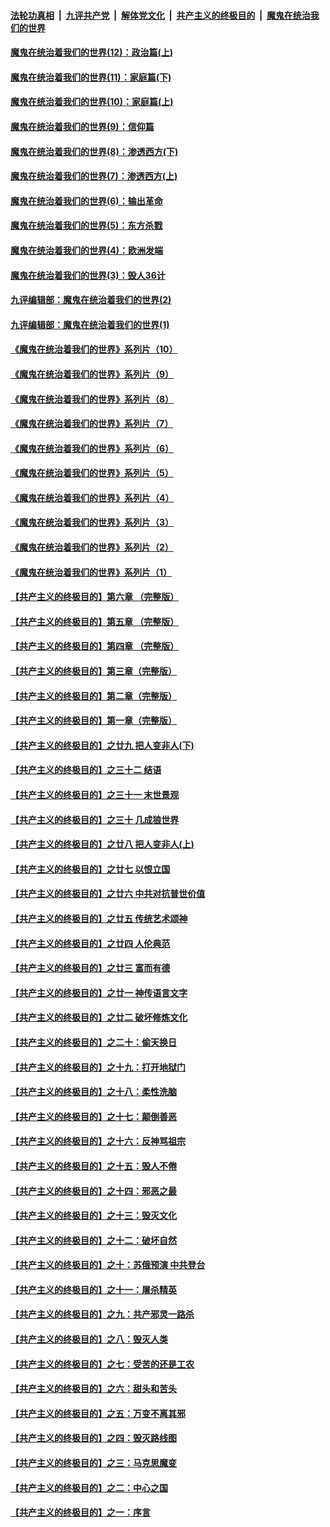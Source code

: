 

####  [法轮功真相](../../../../basic/blob/master/README.md?t=09300932) &nbsp;|&nbsp; [九评共产党](../../../../9ping.md/blob/master/README.md?t=09300932) &nbsp;|&nbsp; [解体党文化](../../../../jtdwh.md/blob/master/README.md?t=09300932)  &nbsp;|&nbsp; [共产主义的终极目的](../../../../gczydzjmd.md/blob/master/README.md?t=09300932) &nbsp;|&nbsp; [魔鬼在统治我们的世界](../../../../mgztzwmdsj.md/blob/master/README.md?t=09300932) 

#### [魔鬼在统治着我们的世界(12)：政治篇(上)](../pages/nsc422/n10444576.md?t=09300932) 

#### [魔鬼在统治着我们的世界(11)：家庭篇(下)](../pages/nsc422/n10440961.md?t=09300932) 

#### [魔鬼在统治着我们的世界(10)：家庭篇(上)](../pages/nsc422/n10435448.md?t=09300932) 

#### [魔鬼在统治着我们的世界(9)：信仰篇](../pages/nsc422/n10432159.md?t=09300932) 

#### [魔鬼在统治着我们的世界(8)：渗透西方(下)](../pages/nsc422/n10429603.md?t=09300932) 

#### [魔鬼在统治着我们的世界(7)：渗透西方(上)](../pages/nsc422/n10426013.md?t=09300932) 

#### [魔鬼在统治着我们的世界(6)：输出革命](../pages/nsc422/n10421536.md?t=09300932) 

#### [魔鬼在统治着我们的世界(5)：东方杀戮](../pages/nsc422/n10417707.md?t=09300932) 

#### [魔鬼在统治着我们的世界(4)：欧洲发端](../pages/nsc422/n10414890.md?t=09300932) 

#### [魔鬼在统治着我们的世界(3)：毁人36计](../pages/nsc422/n10411583.md?t=09300932) 

#### [九评编辑部：魔鬼在统治着我们的世界(2)](../pages/nsc422/n10410036.md?t=09300932) 

#### [九评编辑部：魔鬼在统治着我们的世界(1)](../pages/nsc422/n10406825.md?t=09300932) 

#### [《魔鬼在统治着我们的世界》系列片（10）](../pages/nsc422/n12292670.md?t=09300932) 

#### [《魔鬼在统治着我们的世界》系列片（9）](../pages/nsc422/n12290859.md?t=09300932) 

#### [《魔鬼在统治着我们的世界》系列片（8）](../pages/nsc422/n12287445.md?t=09300932) 

#### [《魔鬼在统治着我们的世界》系列片（7）](../pages/nsc422/n12283425.md?t=09300932) 

#### [《魔鬼在统治着我们的世界》系列片（6）](../pages/nsc422/n12282314.md?t=09300932) 

#### [《魔鬼在统治着我们的世界》系列片（5）](../pages/nsc422/n12281419.md?t=09300932) 

#### [《魔鬼在统治着我们的世界》系列片（4）](../pages/nsc422/n12274024.md?t=09300932) 

#### [《魔鬼在统治着我们的世界》系列片（3）](../pages/nsc422/n12271322.md?t=09300932) 

#### [《魔鬼在统治着我们的世界》系列片（2）](../pages/nsc422/n12269049.md?t=09300932) 

#### [《魔鬼在统治着我们的世界》系列片（1）](../pages/nsc422/n12267575.md?t=09300932) 

#### [【共产主义的终极目的】第六章 （完整版）](../pages/nsc422/n11428913.md?t=09300932) 

#### [【共产主义的终极目的】第五章 （完整版）](../pages/nsc422/n11428912.md?t=09300932) 

#### [【共产主义的终极目的】第四章 （完整版）](../pages/nsc422/n11428907.md?t=09300932) 

#### [【共产主义的终极目的】第三章（完整版）](../pages/nsc422/n11428848.md?t=09300932) 

#### [【共产主义的终极目的】第二章（完整版）](../pages/nsc422/n11428831.md?t=09300932) 

#### [【共产主义的终极目的】第一章（完整版）](../pages/nsc422/n11417651.md?t=09300932) 

#### [【共产主义的终极目的】之廿九 把人变非人(下)](../pages/nsc422/n11344140.md?t=09300932) 

#### [【共产主义的终极目的】之三十二 结语](../pages/nsc422/n11360535.md?t=09300932) 

#### [【共产主义的终极目的】之三十一 末世景观](../pages/nsc422/n11351129.md?t=09300932) 

#### [【共产主义的终极目的】之三十 几成狼世界](../pages/nsc422/n11348280.md?t=09300932) 

#### [【共产主义的终极目的】之廿八 把人变非人(上)](../pages/nsc422/n11340492.md?t=09300932) 

#### [【共产主义的终极目的】之廿七 以恨立国](../pages/nsc422/n11336944.md?t=09300932) 

#### [【共产主义的终极目的】之廿六 中共对抗普世价值](../pages/nsc422/n11324785.md?t=09300932) 

#### [【共产主义的终极目的】之廿五 传统艺术颂神](../pages/nsc422/n11296396.md?t=09300932) 

#### [【共产主义的终极目的】之廿四 人伦典范](../pages/nsc422/n11296397.md?t=09300932) 

#### [【共产主义的终极目的】之廿三 富而有德](../pages/nsc422/n11283598.md?t=09300932) 

#### [【共产主义的终极目的】之廿一 神传语言文字](../pages/nsc422/n11263265.md?t=09300932) 

#### [【共产主义的终极目的】之廿二 破坏修炼文化](../pages/nsc422/n11245728.md?t=09300932) 

#### [【共产主义的终极目的】之二十：偷天换日](../pages/nsc422/n11238846.md?t=09300932) 

#### [【共产主义的终极目的】之十九：打开地狱门](../pages/nsc422/n11206376.md?t=09300932) 

#### [【共产主义的终极目的】之十八：柔性洗脑](../pages/nsc422/n11199994.md?t=09300932) 

#### [【共产主义的终极目的】之十七：颠倒善恶](../pages/nsc422/n11179782.md?t=09300932) 

#### [【共产主义的终极目的】之十六：反神骂祖宗](../pages/nsc422/n11166798.md?t=09300932) 

#### [【共产主义的终极目的】之十五：毁人不倦](../pages/nsc422/n11166792.md?t=09300932) 

#### [【共产主义的终极目的】之十四：邪恶之最](../pages/nsc422/n11150249.md?t=09300932) 

#### [【共产主义的终极目的】之十三：毁灭文化](../pages/nsc422/n11135227.md?t=09300932) 

#### [【共产主义的终极目的】之十二：破坏自然](../pages/nsc422/n11135214.md?t=09300932) 

#### [【共产主义的终极目的】之十：苏俄预演 中共登台](../pages/nsc422/n11118424.md?t=09300932) 

#### [【共产主义的终极目的】之十一：屠杀精英](../pages/nsc422/n11118442.md?t=09300932) 

#### [【共产主义的终极目的】之九：共产邪灵一路杀](../pages/nsc422/n11114139.md?t=09300932) 

#### [【共产主义的终极目的】之八：毁灭人类](../pages/nsc422/n11108503.md?t=09300932) 

#### [【共产主义的终极目的】之七：受苦的还是工农](../pages/nsc422/n11101809.md?t=09300932) 

#### [【共产主义的终极目的】之六：甜头和苦头](../pages/nsc422/n11096971.md?t=09300932) 

#### [【共产主义的终极目的】之五：万变不离其邪](../pages/nsc422/n11091285.md?t=09300932) 

#### [【共产主义的终极目的】之四：毁灭路线图](../pages/nsc422/n11086284.md?t=09300932) 

#### [【共产主义的终极目的】之三：马克思魔变](../pages/nsc422/n11061941.md?t=09300932) 

#### [【共产主义的终极目的】之二：中心之国](../pages/nsc422/n11047728.md?t=09300932) 

#### [【共产主义的终极目的】之一：序言](../pages/nsc422/n11086077.md?t=09300932) 

